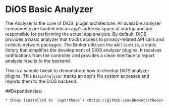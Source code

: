 # DiOS Basic Analyzer

The Analyzer is the core of DiOS' plugin architecture. All available analyzer components are loaded into an app's address space at startup and are responsible for performing the actual app analysis. By default, DiOS provides a basic analyzer that tracks access to privacy-related API calls and collects network packages. The Broker utlizizes the `AAClientLib`, a static library that simplifies the development of DiOS analyzer plugins. It receives notifications from the controller and provides a clean interface to report analysis results to the backend. 

This is a sample tweak to demonstrate how to develop DiOS analyzer plugins. This `BasicAnalyzer` tracks an app's file system accesses and reports them to the DiOS backend.

##Dependencies:

	* theos (installed to `/opt/theos`) <https://github.com/DHowett/theos>